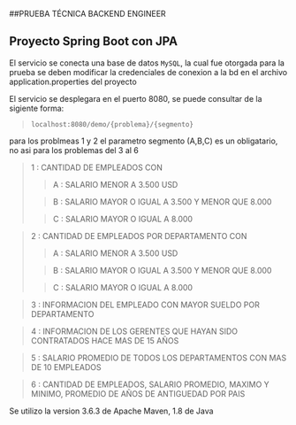 ##PRUEBA TÉCNICA BACKEND ENGINEER
## Proyecto Spring Boot con JPA

El servicio se conecta una base de datos `MySQL`, la cual fue otorgada para la prueba
se deben modificar la credenciales de conexion a la bd en el archivo application.properties del proyecto

El servicio se desplegara en el puerto 8080, se puede consultar de la sigiente forma:

> `localhost:8080/demo/{problema}/{segmento}`

para los problmeas 1 y 2 el parametro segmento (A,B,C) es un obligatario, no asi para los problemas del 3 al 6

> 1 : CANTIDAD DE EMPLEADOS CON      
> > A : SALARIO MENOR A 3.500 USD
> 
> > B : SALARIO MAYOR O IGUAL A 3.500 Y MENOR QUE 8.000
>
> > C : SALARIO MAYOR O IGUAL A 8.000

> 2 : CANTIDAD DE EMPLEADOS POR DEPARTAMENTO CON
> > A : SALARIO MENOR A 3.500 USD
>
> > B : SALARIO MAYOR O IGUAL A 3.500 Y MENOR QUE 8.000
>
> > C : SALARIO MAYOR O IGUAL A 8.000

> 3 : INFORMACION DEL EMPLEADO CON MAYOR SUELDO POR DEPARTAMENTO

> 4 : INFORMACION DE LOS GERENTES QUE HAYAN SIDO CONTRATADOS HACE MAS DE 15 AÑOS

> 5 : SALARIO PROMEDIO DE TODOS LOS DEPARTAMENTOS CON MAS DE 10 EMPLEADOS

> 6 : CANTIDAD DE EMPLEADOS, SALARIO PROMEDIO, MAXIMO Y MINIMO, PROMEDIO DE AÑOS DE ANTIGUEDAD POR PAIS

Se utilizo la version 3.6.3 de Apache Maven, 1.8 de Java
